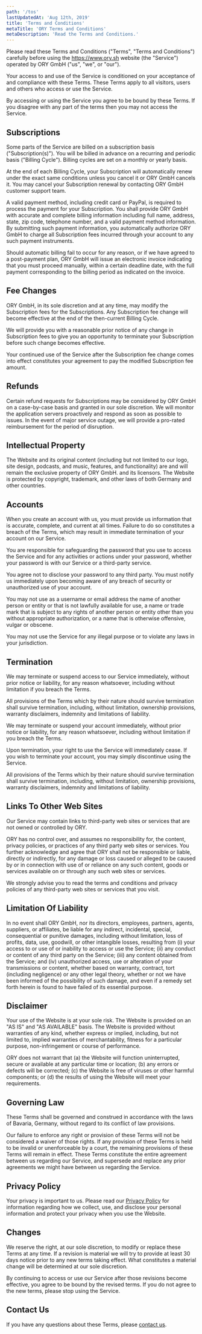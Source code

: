 ```yaml
---
path: '/tos'
lastUpdatedAt: 'Aug 12th, 2019'
title: 'Terms and Conditions'
metaTitle: 'ORY Terms and Conditions'
metaDescription: 'Read the Terms and Conditions.'
---
```


Please read these Terms and Conditions ("Terms", "Terms and Conditions")
carefully before using the https://www.ory.sh website (the "Service") operated
by ORY GmbH ("us", "we", or "our").

Your access to and use of the Service is conditioned on your acceptance of and
compliance with these Terms. These Terms apply to all visitors, users and others
who access or use the Service.

By accessing or using the Service you agree to be bound by these Terms. If you
disagree with any part of the terms then you may not access the Service.

## Subscriptions

Some parts of the Service are billed on a subscription basis
("Subscription(s)"). You will be billed in advance on a recurring and periodic
basis ("Billing Cycle"). Billing cycles are set on a monthly or yearly basis.

At the end of each Billing Cycle, your Subscription will automatically renew
under the exact same conditions unless you cancel it or ORY GmbH cancels it. You
may cancel your Subscription renewal by contacting ORY GmbH customer support
team.

A valid payment method, including credit card or PayPal, is required to process
the payment for your Subscription. You shall provide ORY GmbH with accurate and
complete billing information including full name, address, state, zip code,
telephone number, and a valid payment method information. By submitting such
payment information, you automatically authorize ORY GmbH to charge all
Subscription fees incurred through your account to any such payment instruments.

Should automatic billing fail to occur for any reason, or if we have agreed to a
post-payment plan, ORY GmbH will issue an electronic invoice indicating that you
must proceed manually, within a certain deadline date, with the full payment
corresponding to the billing period as indicated on the invoice.

## Fee Changes

ORY GmbH, in its sole discretion and at any time, may modify the Subscription
fees for the Subscriptions. Any Subscription fee change will become effective at
the end of the then-current Billing Cycle.

We will provide you with a reasonable prior notice of any change in Subscription
fees to give you an opportunity to terminate your Subscription before such
change becomes effective.

Your continued use of the Service after the Subscription fee change comes into
effect constitutes your agreement to pay the modified Subscription fee amount.

## Refunds

Certain refund requests for Subscriptions may be considered by ORY GmbH on a
case-by-case basis and granted in our sole discretion. We will monitor the
application servers proactively and respond as soon as possible to issues. In
the event of major service outage, we will provide a pro-rated reimbursement for
the period of disruption.

## Intellectual Property

The Website and its original content (including but not limited to our logo,
site design, podcasts, and music, features, and functionality) are and will
remain the exclusive property of ORY GmbH. and its licensors. The Website is
protected by copyright, trademark, and other laws of both Germany and other
countries.

## Accounts

When you create an account with us, you must provide us information that is
accurate, complete, and current at all times. Failure to do so constitutes a
breach of the Terms, which may result in immediate termination of your account
on our Service.

You are responsible for safeguarding the password that you use to access the
Service and for any activities or actions under your password, whether your
password is with our Service or a third-party service.

You agree not to disclose your password to any third party. You must notify us
immediately upon becoming aware of any breach of security or unauthorized use of
your account.

You may not use as a username or email address the name of another person or
entity or that is not lawfully available for use, a name or trade mark that is
subject to any rights of another person or entity other than you without
appropriate authorization, or a name that is otherwise offensive, vulgar or
obscene.

You may not use the Service for any illegal purpose or to violate any laws in
your jurisdiction.

## Termination

We may terminate or suspend access to our Service immediately, without prior
notice or liability, for any reason whatsoever, including without limitation if
you breach the Terms.

All provisions of the Terms which by their nature should survive termination
shall survive termination, including, without limitation, ownership provisions,
warranty disclaimers, indemnity and limitations of liability.

We may terminate or suspend your account immediately, without prior notice or
liability, for any reason whatsoever, including without limitation if you breach
the Terms.

Upon termination, your right to use the Service will immediately cease. If you
wish to terminate your account, you may simply discontinue using the Service.

All provisions of the Terms which by their nature should survive termination
shall survive termination, including, without limitation, ownership provisions,
warranty disclaimers, indemnity and limitations of liability.

## Links To Other Web Sites

Our Service may contain links to third-party web sites or services that are not
owned or controlled by ORY.

ORY has no control over, and assumes no responsibility for, the content, privacy
policies, or practices of any third party web sites or services. You further
acknowledge and agree that ORY shall not be responsible or liable, directly or
indirectly, for any damage or loss caused or alleged to be caused by or in
connection with use of or reliance on any such content, goods or services
available on or through any such web sites or services.

We strongly advise you to read the terms and conditions and privacy policies of
any third-party web sites or services that you visit.

## Limitation Of Liability

In no event shall ORY GmbH, nor its directors, employees, partners, agents,
suppliers, or affiliates, be liable for any indirect, incidental, special,
consequential or punitive damages, including without limitation, loss of
profits, data, use, goodwill, or other intangible losses, resulting from (i)
your access to or use of or inability to access or use the Service; (ii) any
conduct or content of any third party on the Service; (iii) any content obtained
from the Service; and (iv) unauthorized access, use or alteration of your
transmissions or content, whether based on warranty, contract, tort (including
negligence) or any other legal theory, whether or not we have been informed of
the possibility of such damage, and even if a remedy set forth herein is found
to have failed of its essential purpose.

## Disclaimer

Your use of the Website is at your sole risk. The Website is provided on an "AS
IS" and "AS AVAILABLE" basis. The Website is provided without warranties of any
kind, whether express or implied, including, but not limited to, implied
warranties of merchantability, fitness for a particular purpose,
non-infringement or course of performance.

ORY does not warrant that (a) the Website will function uninterrupted, secure or
available at any particular time or location; (b) any errors or defects will be
corrected; (c) the Website is free of viruses or other harmful components; or
(d) the results of using the Website will meet your requirements.

## Governing Law

These Terms shall be governed and construed in accordance with the laws of
Bavaria, Germany, without regard to its conflict of law provisions.

Our failure to enforce any right or provision of these Terms will not be
considered a waiver of those rights. If any provision of these Terms is held to
be invalid or unenforceable by a court, the remaining provisions of these Terms
will remain in effect. These Terms constitute the entire agreement between us
regarding our Service, and supersede and replace any prior agreements we might
have between us regarding the Service.

## Privacy Policy

Your privacy is important to us. Please read our [Privacy Policy](/privacy) for
information regarding how we collect, use, and disclose your personal
information and protect your privacy when you use the Website.

## Changes

We reserve the right, at our sole discretion, to modify or replace these Terms
at any time. If a revision is material we will try to provide at least 30 days
notice prior to any new terms taking effect. What constitutes a material change
will be determined at our sole discretion.

By continuing to access or use our Service after those revisions become
effective, you agree to be bound by the revised terms. If you do not agree to
the new terms, please stop using the Service.

## Contact Us

If you have any questions about these Terms, please
[contact us](mailto:hi@ory.sh).
